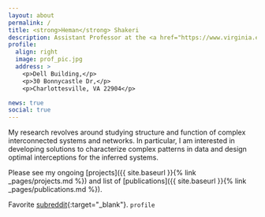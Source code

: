```yaml
---
layout: about
permalink: /
title: <strong>Heman</strong> Shakeri
description: Assistant Professor at the <a href="https://www.virginia.edu/">University of Virginia</a>, <a href="https://datascience.virginia.edu/">School of Data Science</a>, . 
profile:
  align: right
  image: prof_pic.jpg
  address: >
    <p>Dell Building,</p>
    <p>30 Bonnycastle Dr,</p>
    <p>Charlottesville, VA 22904</p>

news: true
social: true
---
```


My research revolves around studying structure and function of complex interconnected systems and networks. In particular, I am interested in developing solutions to characterize complex patterns in  data and design optimal interceptions for the inferred systems.

Please see my ongoing [projects]({{ site.baseurl }}{% link _pages/projects.md %}) and list of [publications]({{ site.baseurl }}{% link _pages/publications.md %}).





Favorite [subreddit](http://reddit.com){:target="\_blank"}. `profile` 
